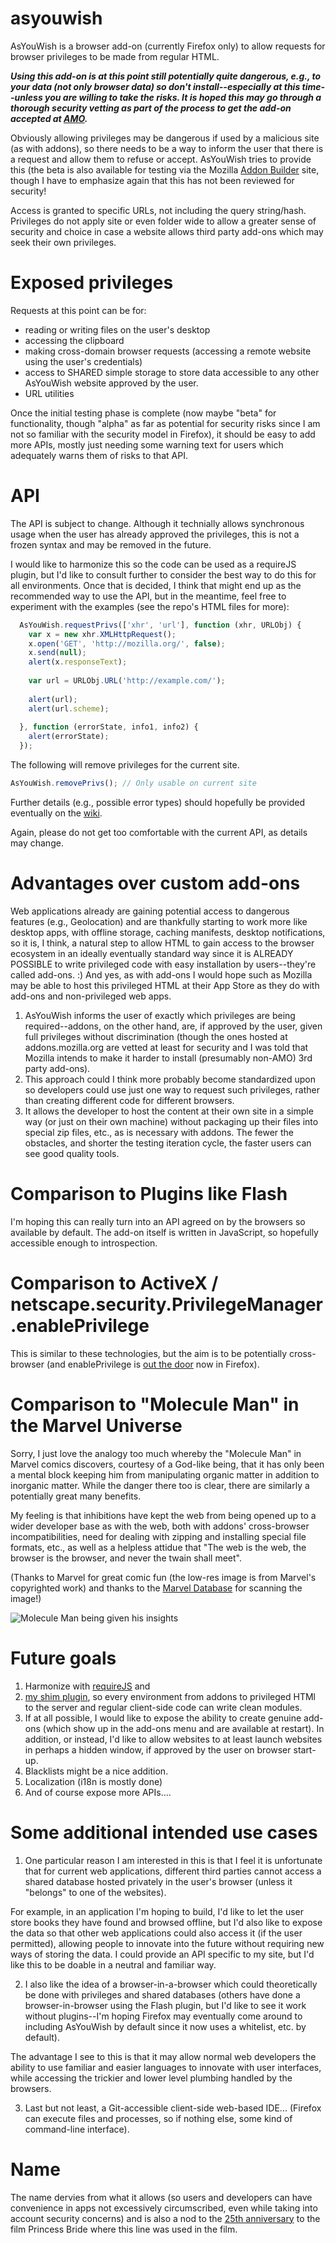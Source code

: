 asyouwish
=========

AsYouWish is a browser add-on (currently Firefox only) to allow requests for browser
privileges to be made from regular HTML.

***Using this add-on is at this point still potentially quite dangerous, e.g., to
your data (not only browser data) so don't install--especially at this time--unless 
you are willing to take the risks. It is hoped this may go through a thorough
security vetting as part of the process to get the add-on accepted at [AMO](https://addons.mozilla.org/).***

Obviously allowing privileges may be dangerous if used by a malicious site (as with addons), 
so there needs to be a way to inform the user that there is a request and allow them to 
refuse or accept. AsYouWish tries to provide this (the beta is also available for testing via
the Mozilla [Addon Builder](https://builder.addons.mozilla.org/package/164286/latest/) site, though
I have to emphasize again that this has not been reviewed for security!

Access is granted to specific URLs, not including the query string/hash. Privileges do not
apply site or even folder wide to allow a greater sense of security and choice in case a 
website allows third party add-ons which may seek their own privileges.

Exposed privileges
====================

Requests at this point can be for:
* reading or writing files on the user's desktop
* accessing the clipboard
* making cross-domain browser requests (accessing a remote website using the user's credentials)
* access to SHARED simple storage to store data accessible to any other AsYouWish website approved by the user.
* URL utilities
 
Once the initial testing phase is complete (now maybe "beta" for functionality, though 
"alpha" as far as potential for security risks since I am not so familiar with the
security model in Firefox), it should be easy to add more APIs, mostly just needing some
warning text for users which adequately warns them of risks to that API.

API
===

The API is subject to change. Although it technially allows synchronous usage when the user 
has already approved the privileges, this is not a frozen syntax and may be removed in
the future.

I would like to harmonize this so the code can be used as a requireJS plugin, but I'd
like to consult further to consider the best way to do this for all environments. Once
that is decided, I think that might end up as the recommended way to use the API, but
in the meantime, feel free to experiment with the examples (see the repo's HTML files for more):

```javascript
  AsYouWish.requestPrivs(['xhr', 'url'], function (xhr, URLObj) {
    var x = new xhr.XMLHttpRequest();
    x.open('GET', 'http://mozilla.org/', false);
    x.send(null);
    alert(x.responseText);
            
    var url = URLObj.URL('http://example.com/');
            
    alert(url);
    alert(url.scheme);
            
  }, function (errorState, info1, info2) {
    alert(errorState);
  });
```

The following will remove privileges for the current site.

```javascript
AsYouWish.removePrivs(); // Only usable on current site
```

Further details (e.g., possible error types) should hopefully 
be provided eventually on the [wiki](https://github.com/brettz9/asyouwish/wiki).

Again, please do not get too comfortable with the current API, as details may change.

Advantages over custom add-ons
==============================

Web applications already are gaining potential access to dangerous features (e.g., Geolocation) and are 
thankfully starting to work more like desktop apps, with offline storage, caching manifests, desktop
notifications, so it is, I think, a natural step to allow HTML to gain access to the browser ecosystem
in an ideally eventually standard way since it is ALREADY POSSIBLE to write privileged code with 
easy installation by users--they're called add-ons. :) And yes, as with add-ons I would hope such
as Mozilla may be able to host this privileged HTML at their App Store as they do with add-ons and
non-privileged web apps.

1) AsYouWish informs the user of exactly which privileges are being required--addons, on the other hand, 
are, if approved by the user, given full privileges without discrimination (though the ones hosted 
at addons.mozilla.org are vetted at least for security and I was told that Mozilla intends to make it
harder to install (presumably non-AMO) 3rd party add-ons).
2) This approach could I think more probably become standardized upon so developers could use just 
one way to request such privileges, rather than creating different code for different browsers.
3) It allows the developer to host the content at their own site in a simple way (or just on their
own machine) without packaging up their files into special zip files, etc., as is necessary with 
addons. The fewer the obstacles, and shorter the testing iteration cycle, the faster users can 
see good quality tools.

Comparison to Plugins like Flash
================================

I'm hoping this can really turn into an API agreed on by the browsers so available by default. The
add-on itself is written in JavaScript, so hopefully accessible enough to introspection.

Comparison to ActiveX / netscape.security.PrivilegeManager.enablePrivilege
==========================================================================

This is similar to these technologies, but the aim is to be potentially 
cross-browser (and 
enablePrivilege is [out the door](https://bugzilla.mozilla.org/show_bug.cgi?id=546848) now in Firefox).

Comparison to "Molecule Man" in the Marvel Universe
===================================================

Sorry, I just love the analogy too much whereby the "Molecule Man" in Marvel comics discovers, 
courtesy of a God-like being, that it has only been a mental block keeping him from 
manipulating organic matter in addition to inorganic matter. While the danger there too is clear,
there are similarly a potentially great many benefits.

My feeling is that inhibitions have kept the web from being opened up to a wider developer base
as with the web, both with addons' cross-browser incompatibilities, need for dealing with zipping and
installing special file formats, etc., as well as a helpless attidue that "The web is the web, 
the browser is the browser, and never the twain shall meet".

(Thanks to Marvel for great comic fun (the low-res image is from Marvel's copyrighted work) and 
thanks to the [Marvel Database](http://forums.marveldatabase.com) for scanning the image!)

![Molecule Man being given his insights](https://raw.github.com/brettz9/asyouwish/master/Marvel%20Super%20Heroes%20Secret%20Wars%20Vol%201%2011%20p6.jpg "Molecule Man gaining insights")

Future goals
============

1. Harmonize with [requireJS](http://requirejs.org/) and 
2. [my shim plugin](https://github.com/brettz9/asyouwish/wiki), so every 
environment from addons to privileged HTMl to the server and regular client-side code can write clean modules.
2. If at all possible, I would like to expose the ability to create genuine add-ons (which show up in the add-ons 
menu and are available at restart). In addition, or instead, I'd like to allow websites to at least launch
websites in perhaps a hidden window, if approved by the user on browser start-up.
3. Blacklists might be a nice addition.
4. Localization (i18n is mostly done)
5. And of course expose more APIs....

Some additional intended use cases
==================================

1. One particular reason I am interested in this is that I feel it is unfortunate that for current web applications, 
different third parties cannot access a shared database hosted privately in the user's browser (unless it 
"belongs" to one of the websites). 

For example, in an application I'm hoping to build, I'd like to let the user store books they have found and
browsed offline, but I'd also like to expose the data so that other web applications could also access it 
(if the user permitted), allowing people to innovate into the future without requiring new ways of 
storing the data. I could provide an API specific to my site, but I'd like this to be doable in 
a neutral and familiar way.

2. I also like the idea of a browser-in-a-browser which could theoretically be done with privileges and 
shared databases (others have done a browser-in-browser using the Flash plugin, but I'd like to see it work 
without plugins--I'm hoping Firefox may eventually come around to including AsYouWish by default since it
now uses a whitelist, etc. by default).

The advantage I see to this is that it may allow normal web developers the ability to use familiar and easier 
languages to innovate with user interfaces, while accessing the trickier and lower level plumbing
handled by the browsers.

3. Last but not least, a Git-accessible client-side web-based IDE... (Firefox can execute files and processes, so 
if nothing else, some kind of command-line interface).

Name
====
The name dervies from what it allows (so users and developers can have convenience in apps not 
excessively circumscribed, even while taking into account security concerns) and is also a 
nod to the [25th anniversary](http://www.usatoday.com/story/entertainment/2012/10/03/princess-bride-cast-reunites-for-25th-anniversary/1610061/)
to the film Princess Bride where this line was used in the film.

